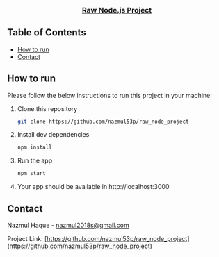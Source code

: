 

<!-- PROJECT LOGO -->
<br />
<p align="center">
  <h3 align="center">
  <a href="https://github.com/nazmul53p/raw_node_project">Raw Node.js Project </a>
  </h3>

<!-- TABLE OF CONTENTS -->

## Table of Contents

- [How to run](#how-to-run)
- [Contact](#contact)

<!-- HOW TO RUN -->

## How to run

Please follow the below instructions to run this project in your machine:

1. Clone this repository
   ```sh
   git clone https://github.com/nazmul53p/raw_node_project
   ```
2. Install dev dependencies
   ```sh
   npm install
   ```
3. Run the app
   ```sh
   npm start
   ```
4. Your app should be available in http://localhost:3000

<!-- CONTACT -->

## Contact

Nazmul Haque - [nazmul2018s@gmail.com](mailto:nazmul2018s@gmail.com)

Project Link: [https://github.com/nazmul53p/raw_node_project](https://github.com/nazmul53p/raw_node_project)

<!-- MARKDOWN LINKS & IMAGES -->

[linkedin-shield]: https://www.linkedin.com/in/nazmul-haque-020010194/
